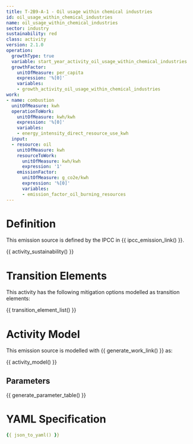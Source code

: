 ```yaml
---
title: T-2B9-A-1 - Oil usage within chemical industries
id: oil_usage_within_chemical_industries
name: oil_usage_within_chemical_industries
sector: industry
sustainability: red
class: activity
version: 2.1.0
operation:
  growthType: true
  variable: start_year_activity_oil_usage_within_chemical_industries
  growthFactor:
    unitOfMeasure: per_capita
    expression: '%[0]'
    variables:
    - growth_activity_oil_usage_within_chemical_industries
work:
- name: combustion
  unitOfMeasure: kwh
  operationToWork:
    unitOfMeasure: kwh/kwh
    expression: '%[0]'
    variables:
    - energy_intensity_direct_resource_use_kwh
  input:
  - resource: oil
    unitOfMeasure: kwh
    resourceToWork:
      unitOfMeasure: kwh/kwh
      expression: '1'
    emissionFactor:
      unitOfMeasure: g_co2e/kwh
      expression: '%[0]'
      variables:
      - emission_factor_oil_burning_resources
---
```

# Definition
This emission source is defined by the IPCC in {{ ipcc_emission_link() }}.


{{ activity_sustainability() }}

# Transition Elements

This activity has the following mitigation options modelled as transition elements:

{{ transition_element_list() }}

# Activity Model
This emission source is modelled with {{ generate_work_link() }} as:

{{ activity_model() }}

## Parameters

{{ generate_parameter_table() }}

# YAML Specification

```yaml
{{ json_to_yaml() }}
```
